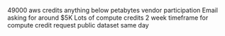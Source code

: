 

49000 aws credits
anything below petabytes
vendor participation
Email asking for around $5K
Lots of compute credits
2 week timeframe for compute credit request
public dataset same day

